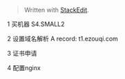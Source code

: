 


> Written with [StackEdit](https://stackedit.io/).


1 买机器
S4.SMALL2

2 设置域名解析
A record: t1.ezouqi.com

3 证书申请


4 配置nginx
<!--stackedit_data:
eyJoaXN0b3J5IjpbLTg0NzAwMDkxNiwyMTAyMjExMjIxLC0yNj
c2OTU1NjhdfQ==
-->